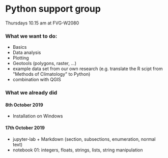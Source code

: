# Python support group
Thursdays 10.15 am at FVG-W2080

### What we want to do: 
- Basics
- Data analysis
- Plotting
- Geotools (polygons, raster, ...)
- example data set from our own research 
  (e.g. translate the R scipt from "Methods of Climatology" to Python)
- combination with QGIS


### What we already did
#### 8th October 2019
- Installation on Windows

#### 17th October 2019
- jupyter-lab + Markdown (section, subsections, enumeration, normal text)
- notebook 01: integers, floats, strings, lists, string manipulation
